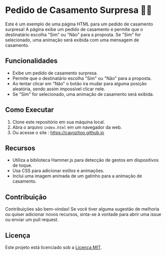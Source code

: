 # Pedido de Casamento Surpresa 💍💖

Este é um exemplo de uma página HTML para um pedido de casamento surpresa! A página exibe um pedido de casamento e permite que o destinatário escolha "Sim" ou "Não" para a proposta. Se "Sim" for selecionado, uma animação será exibida com uma mensagem de casamento.

## Funcionalidades

- Exibe um pedido de casamento surpresa.
- Permite que o destinatário escolha "Sim" ou "Não" para a proposta.
- Ao tentar clicar em "Não" o botão ira mudar para alguma posição aleatória, sendo assim impossível clicar nele.
- Se "Sim" for selecionado, uma animação de casamento será exibida.

## Como Executar

1. Clone este repositório em sua máquina local.
2. Abra o arquivo `index.html` em um navegador da web.
3. Ou acesse o site : https://cayozitoo.github.io

## Recursos

- Utiliza a biblioteca Hammer.js para detecção de gestos em dispositivos de toque.
- Usa CSS para adicionar estilos e animações.
- Inclui uma imagem animada de um gatinho para a animação de casamento.

## Contribuição

Contribuições são bem-vindas! Se você tiver alguma sugestão de melhoria ou quiser adicionar novos recursos, sinta-se à vontade para abrir uma issue ou enviar um pull request.

## Licença

Este projeto está licenciado sob a [Licença MIT](https://opensource.org/licenses/MIT).
